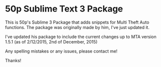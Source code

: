 # 50p Sublime Text 3 Package

This is 50p's Sublime 3 Package that adds snippets for Multi Theft Auto functions. The package was originally made by him, I've just updated it.

I've updated his package to include the current changes up to MTA version 1.5.1 (as of 2/12/2015, 2nd of December, 2015)

Any spelling mistakes or any issues, please contact me!

Thanks!